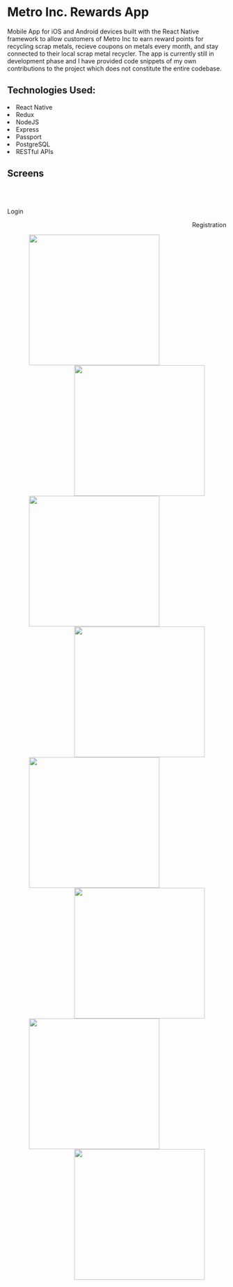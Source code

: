 # Metro Inc. Rewards App
Mobile App for iOS and Android devices built with the React Native framework to allow customers of Metro Inc to earn reward points
for recycling scrap metals, recieve coupons on metals every month, and stay connected to their local scrap metal recycler. The app is currently still in development phase and I have provided code snippets of my own contributions to the project which does not constitute the entire codebase.

## Technologies Used:

<li>React Native</li>
<li>Redux</li>
<li>NodeJS</li>
<li>Express</li>
<li>Passport</li>
<li>PostgreSQL</li>
<li>RESTful APIs</li>

## Screens
<br><br>

<p align="left" hspace="20">Login </p> 
<p align="right" hspace="20">Registration </p>

<p>
    <img align="left" src="https://github.com/taylorsam209/Metro-Rewards-Mobile-App/blob/master/assets/login.png" width="300" hspace="50">
    <img align="right" src="https://github.com/taylorsam209/Metro-Rewards-Mobile-App/blob/master/assets/register.png" width="300" hspace="50">
</p>

<br><br>

<p>
    <img align="left" src="https://github.com/taylorsam209/Metro-Rewards-Mobile-App/blob/master/assets/login.png" width="300" hspace="50">
    <img align="right" src="https://github.com/taylorsam209/Metro-Rewards-Mobile-App/blob/master/assets/register.png" width="300" hspace="50">
</p>

<br><br>

<p>
    <img align="left" src="https://github.com/taylorsam209/Metro-Rewards-Mobile-App/blob/master/assets/login.png" width="300" hspace="50">
    <img align="right" src="https://github.com/taylorsam209/Metro-Rewards-Mobile-App/blob/master/assets/register.png" width="300" hspace="50">
</p>

<br><br>

<p>
    <img align="left" src="https://github.com/taylorsam209/Metro-Rewards-Mobile-App/blob/master/assets/login.png" width="300" hspace="50">
    <img align="right" src="https://github.com/taylorsam209/Metro-Rewards-Mobile-App/blob/master/assets/register.png" width="300" hspace="50">
</p>



<br><br>


